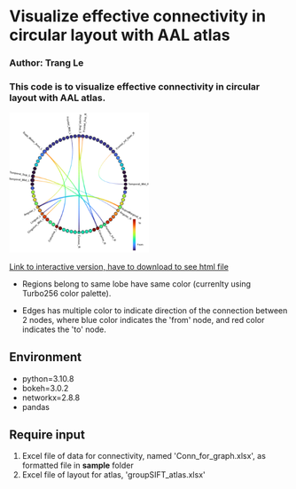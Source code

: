 # Visualize effective connectivity in circular layout with AAL atlas #

### Author: Trang Le ###

### This code is to visualize effective connectivity in circular layout with AAL atlas. ###

<img src="./sample/example_graph.png" width=50% height=50%>

[Link to interactive version, have to download to see html file](https://htmlpreview.github.io/?https://github.com/Trang0412/AAL_atlas_in_circular_graph/blob/master/sample/listening_animal_106_133_ms.html)

* Regions belong to same lobe have same color (currenlty using Turbo256 color palette). 

* Edges has multiple color to indicate direction of the connection between 2 nodes, where blue color indicates the 'from' node, and red color indicates the 'to' node. 


## Environment ##
  * python=3.10.8
  * bokeh=3.0.2
  * networkx=2.8.8
  * pandas

## Require input ##
  1. Excel file of data for connectivity, named 'Conn_for_graph.xlsx', as formatted file in **sample** folder
  2. Excel file of layout for atlas, 'groupSIFT_atlas.xlsx'
   

